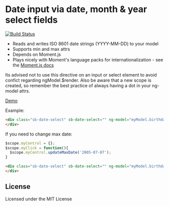Date input via date, month & year select fields
===============================================

[![Build Status](https://travis-ci.org/sambs/angular-sb-date-select.png?branch=master)](https://travis-ci.org/sambs/angular-sb-date-select)

 - Reads and writes ISO 8601 date strings (YYYY-MM-DD) to your model
 - Supports min and max attrs
 - Depends on Moment.js
 - Plays nicely with Moment's language packs for internationalization - see the [Moment.js docs](http://momentjs.com/docs/#/i18n/)

Its advised not to use this directive on an input or select element to avoid confict regarding ngModel.$render. Also be aware that a new scope is created, so remember the best practice of always having a dot in your ng-model attrs.

[Demo](http://sambs.github.io/angular-sb-date-select/)

Example:
```html
<div class="sb-date-select" sb-date-select="" ng-model="myModel.birthday" max="1995-07-07">
</div>
```

If you need to change max date:
```js
$scope.myControl = {};
$scope.myClick = function(){
  $scope.myControl.updateMaxDate('2005-07-07');
}
```
```html
<div class="sb-date-select" sb-date-select="" ng-model="myModel.birthday" max="1995-07-07" control="myControl">
</div>
```

License
-------

Licensed under the MIT License

